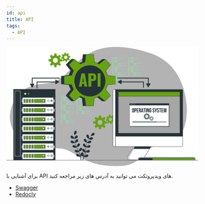 ```yaml
---
id: api
title: API
tags:
  - API
---
```


![Image](../../static/img/api.svg)

برای آشنایی با API های ویدپروتکت می توانید به آدرس های زیر مراجعه کنید.

* [Swagger](https://api.vidprotect.ir/docs)
* [Redocly](https://api.vidprotect.ir/redoc)